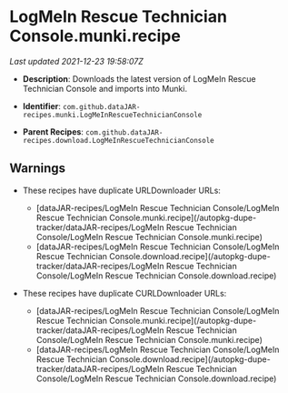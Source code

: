 # LogMeIn Rescue Technician Console.munki.recipe

_Last updated 2021-12-23 19:58:07Z_

- **Description**: Downloads the latest version of LogMeIn Rescue Technician Console and imports into Munki.

- **Identifier**: `com.github.dataJAR-recipes.munki.LogMeInRescueTechnicianConsole`

- **Parent Recipes**: `com.github.dataJAR-recipes.download.LogMeInRescueTechnicianConsole`

## Warnings

- These recipes have duplicate URLDownloader URLs:
    - [dataJAR-recipes/LogMeIn Rescue Technician Console/LogMeIn Rescue Technician Console.munki.recipe](/autopkg-dupe-tracker/dataJAR-recipes/LogMeIn Rescue Technician Console/LogMeIn Rescue Technician Console.munki.recipe)
    - [dataJAR-recipes/LogMeIn Rescue Technician Console/LogMeIn Rescue Technician Console.download.recipe](/autopkg-dupe-tracker/dataJAR-recipes/LogMeIn Rescue Technician Console/LogMeIn Rescue Technician Console.download.recipe)

- These recipes have duplicate CURLDownloader URLs:
    - [dataJAR-recipes/LogMeIn Rescue Technician Console/LogMeIn Rescue Technician Console.munki.recipe](/autopkg-dupe-tracker/dataJAR-recipes/LogMeIn Rescue Technician Console/LogMeIn Rescue Technician Console.munki.recipe)
    - [dataJAR-recipes/LogMeIn Rescue Technician Console/LogMeIn Rescue Technician Console.download.recipe](/autopkg-dupe-tracker/dataJAR-recipes/LogMeIn Rescue Technician Console/LogMeIn Rescue Technician Console.download.recipe)